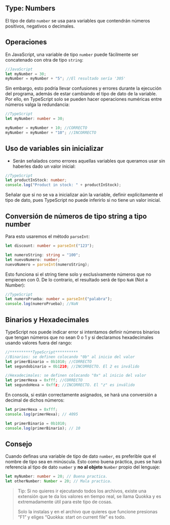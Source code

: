 ## Type: Numbers
El tipo de dato  `number`  se usa para variables que contendrán números positivos, negativos o decimales.

## Operaciones

En JavaScript, una variable de tipo  `number`  puede fácilmente ser concatenado con otra de tipo  `string`:

```js
//JavaScript
let myNumber = 30;
myNumber = myNumber + "5"; //El resultado sería '305'

```

Sin embargo, esto podría llevar confusiones y errores durante la ejecución del programa, además de estar cambiando el tipo de dato de la variable. Por ello, en TypeScript solo se pueden hacer operaciones numéricas entre números valga la redundancia:

```ts
//TypeScript
let myNumber: number = 30;

myNumber = myNumber + 10; //CORRECTO
myNumber = myNumber + "10"; //INCORRECTO

```

## Uso de variables sin inicializar

-   Serán señalados como errores aquellas variables que queramos usar sin haberles dado un valor inicial:

```ts
//TypeScript
let productInStock: number;
console.log("Product in stock: " + productInStock);

```

Señalar que si no se va a inicializar aún la variable, definir explícitamente el tipo de dato, pues TypeScript no puede inferirlo si no tiene un valor inicial.

## Conversión de números de tipo string a tipo number

Para esto usaremos el método  `parseInt`:

```ts
let discount: number = parseInt("123");

let numeroString: string = "100";
let nuevoNumero: number;
nuevoNumero = parseInt(numeroString);

```

Esto funciona si el string tiene solo y exclusivamente números que no empiecen con 0. De lo contrario, el resultado será de tipo  `NaN`  (Not a Number):

```ts
//TypeScript
let numeroPrueba: number = parseInt("palabra");
console.log(numeroPrueba); //NaN

```

## Binarios y Hexadecimales

TypeScript nos puede indicar error si intentamos definir números binarios que tengan números que no sean 0 o 1 y si declaramos hexadecimales usando valores fuera del rango:

```ts
//**********TypeScript**********
//Binarios: se definen colocando "0b" al inicio del valor
let primerBinario = 0b1010; //CORRECTO
let segundobinario = 0b1210; //INCORRECTO. El 2 es inválido

//Hexadecimales: se definen colocando "0x" al inicio del valor
let primerHexa = 0xfff; //CORRECTO
let segundoHexa = 0xffz; //INCORRECTO. El "z" es inválido

```

En consola, si están correctamente asignados, se hará una conversión a decimal de dichos números:

```ts
let primerHexa = 0xfff;
console.log(primerHexa); // 4095

let primerBinario = 0b1010;
console.log(primerBinario); // 10

```

## Consejo

Cuando definas una variable de tipo de dato  `number`, es preferible que el nombre de tipo sea en minúscula. Esto como buena práctica, pues se hará referencia al tipo de dato  `number`  y  **no al objeto**  `Number`  propio del lenguaje:

```ts
let myNumber: number = 20; // Buena practica.
let otherNumber: Number = 20; // Mala practica.
```

> Tip: Si no quieres ir ejecutando todos los archivos, existe una extensión que te da los valores en tiempo real, se llama Quokka y es extremadamente útil para este tipo de cosas.
> 
> Solo la instalas y en el archivo que quieres que funcione presionas
> “F1” y eliges “Quokka: start on current file” es todo.